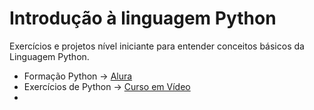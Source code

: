 # Introdução à linguagem Python 

Exercícios e projetos nível iniciante para entender conceitos básicos da Linguagem Python.

* Formação Python → [Alura](https://www.alura.com.br/)
* Exercícios de Python → [Curso em Vídeo](https://www.youtube.com/c/CursoemV%C3%ADdeo)
* 
